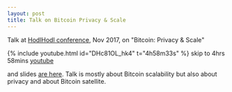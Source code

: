 ```yaml
---
layout: post
title: Talk on Bitcoin Privacy & Scale
---
```


Talk at [HodlHodl conference](https://bh2017.hodlhodl.com/), Nov 2017, on "Bitcoin: Privacy & Scale" 

{% include youtube.html id="DHc81OL_hk4" t="4h58m33s" %} skip to 4hrs 58mins [youtube](https://www.youtube.com/watch?v=DHc81OL_hk4&t=4h58m33s)

and slides [are here]({{site.url}}/files/riga.pdf). Talk is mostly about Bitcoin scalability but also about 
privacy and about Bitcoin satellite.
